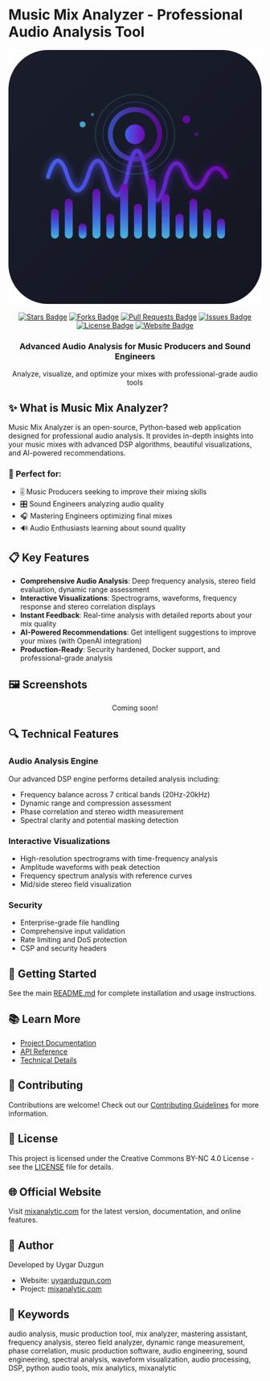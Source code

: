 # Music Mix Analyzer - Professional Audio Analysis Tool

<div align="center">
  <img src="/app/static/img/music-analyzer-icon.svg" alt="Music Mix Analyzer" />
  <p>
    <a href="https://github.com/owgit/ai-music-mix-analyzer/stargazers"><img src="https://img.shields.io/github/stars/owgit/ai-music-mix-analyzer?style=flat-square" alt="Stars Badge"/></a>
    <a href="https://github.com/owgit/ai-music-mix-analyzer/network/members"><img src="https://img.shields.io/github/forks/owgit/ai-music-mix-analyzer?style=flat-square" alt="Forks Badge"/></a>
    <a href="https://github.com/owgit/ai-music-mix-analyzer/pulls"><img src="https://img.shields.io/github/issues-pr/owgit/ai-music-mix-analyzer?style=flat-square" alt="Pull Requests Badge"/></a>
    <a href="https://github.com/owgit/ai-music-mix-analyzer/issues"><img src="https://img.shields.io/github/issues/owgit/ai-music-mix-analyzer?style=flat-square" alt="Issues Badge"/></a>
    <a href="https://github.com/owgit/ai-music-mix-analyzer/blob/master/LICENSE"><img src="https://img.shields.io/github/license/owgit/ai-music-mix-analyzer?style=flat-square" alt="License Badge"/></a>
    <a href="https://mixanalytic.com"><img src="https://img.shields.io/badge/Website-mixanalytic.com-blue.svg" alt="Website Badge"/></a>
  </p>
  
  <h3>Advanced Audio Analysis for Music Producers and Sound Engineers</h3>
  
  <p>Analyze, visualize, and optimize your mixes with professional-grade audio tools</p>
</div>

## ✨ What is Music Mix Analyzer?

Music Mix Analyzer is an open-source, Python-based web application designed for professional audio analysis. It provides in-depth insights into your music mixes with advanced DSP algorithms, beautiful visualizations, and AI-powered recommendations.

### 🎯 Perfect for:

- 🎚️ Music Producers seeking to improve their mixing skills
- 🎛️ Sound Engineers analyzing audio quality
- 🎧 Mastering Engineers optimizing final mixes
- 🔊 Audio Enthusiasts learning about sound quality

## 📋 Key Features

- **Comprehensive Audio Analysis**: Deep frequency analysis, stereo field evaluation, dynamic range assessment
- **Interactive Visualizations**: Spectrograms, waveforms, frequency response and stereo correlation displays
- **Instant Feedback**: Real-time analysis with detailed reports about your mix quality
- **AI-Powered Recommendations**: Get intelligent suggestions to improve your mixes (with OpenAI integration)
- **Production-Ready**: Security hardened, Docker support, and professional-grade analysis

## 🖼️ Screenshots

<div align="center">
  <p>Coming soon!</p>
</div>

## 🔍 Technical Features

### Audio Analysis Engine

Our advanced DSP engine performs detailed analysis including:

- Frequency balance across 7 critical bands (20Hz-20kHz)
- Dynamic range and compression assessment
- Phase correlation and stereo width measurement
- Spectral clarity and potential masking detection

### Interactive Visualizations

- High-resolution spectrograms with time-frequency analysis
- Amplitude waveforms with peak detection
- Frequency spectrum analysis with reference curves
- Mid/side stereo field visualization

### Security

- Enterprise-grade file handling
- Comprehensive input validation
- Rate limiting and DoS protection
- CSP and security headers

## 🚀 Getting Started

See the main [README.md](../README.md) for complete installation and usage instructions.

## 📚 Learn More

- [Project Documentation](../README.md)
- [API Reference](../README.md#🔌-api-endpoints)
- [Technical Details](../README.md#📊-technical-details)

## 🙌 Contributing

Contributions are welcome! Check out our [Contributing Guidelines](../CONTRIBUTING.md) for more information.

## 📄 License

This project is licensed under the Creative Commons BY-NC 4.0 License - see the [LICENSE](../LICENSE) file for details.

## 🌐 Official Website

Visit [mixanalytic.com](https://mixanalytic.com) for the latest version, documentation, and online features.

## 👤 Author

Developed by Uygar Duzgun
- Website: [uygarduzgun.com](https://uygarduzgun.com)
- Project: [mixanalytic.com](https://mixanalytic.com)

## 🔑 Keywords

audio analysis, music production tool, mix analyzer, mastering assistant, frequency analysis, stereo field analyzer, dynamic range measurement, phase correlation, music production software, audio engineering, sound engineering, spectral analysis, waveform visualization, audio processing, DSP, python audio tools, mix analytics, mixanalytic
